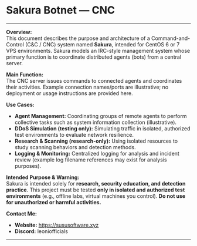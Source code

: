 # Sakura Botnet — CNC 

-------------------

**Overview:**  
This document describes the purpose and architecture of a Command-and-Control (C&C / CNC) system named **Sakura**, intended for CentOS 6 or 7 VPS environments. Sakura models an IRC-style management system whose primary function is to coordinate distributed agents (bots) from a central server.

**Main Function:**  
The CNC server issues commands to connected agents and coordinates their activities. Example connection names/ports are illustrative; no deployment or usage instructions are provided here.

**Use Cases:**  
- **Agent Management:** Coordinating groups of remote agents to perform collective tasks such as system information collection (illustrative).  
- **DDoS Simulation (testing only):** Simulating traffic in isolated, authorized test environments to evaluate network resilience.  
- **Research & Scanning (research-only):** Using isolated resources to study scanning behaviors and detection methods.  
- **Logging & Monitoring:** Centralized logging for analysis and incident review (example log filename references may exist for analysis purposes).

**Intended Purpose & Warning:**  
Sakura is intended solely for **research, security education, and detection practice**. This project must be tested **only in isolated and authorized test environments** (e.g., offline labs, virtual machines you control). **Do not use for unauthorized or harmful activities.**

**Contact Me:**  
- **Website:** https://sususoftware.xyz
- **Discord:** leoniofficials
  
-------------------
